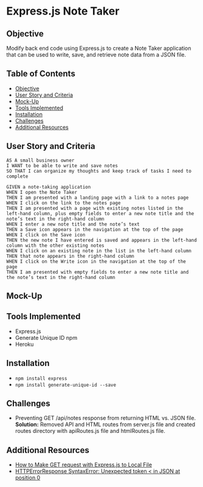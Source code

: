 # Express.js Note Taker

## Objective

Modify back end code using Express.js to create a Note Taker application that can be used to write, save, and retrieve note data from a JSON file. 

## Table of Contents

* [Objective](#objective)
* [User Story and Criteria](#user-story-and-criteria)
* [Mock-Up](#mock-up)
* [Tools Implemented](#tools-implemented)
* [Installation](#installation)
* [Challenges](#challenges)
* [Additional Resources](#additional-resources)

## User Story and Criteria

```
AS A small business owner
I WANT to be able to write and save notes
SO THAT I can organize my thoughts and keep track of tasks I need to complete

GIVEN a note-taking application
WHEN I open the Note Taker
THEN I am presented with a landing page with a link to a notes page
WHEN I click on the link to the notes page
THEN I am presented with a page with existing notes listed in the left-hand column, plus empty fields to enter a new note title and the note’s text in the right-hand column
WHEN I enter a new note title and the note’s text
THEN a Save icon appears in the navigation at the top of the page
WHEN I click on the Save icon
THEN the new note I have entered is saved and appears in the left-hand column with the other existing notes
WHEN I click on an existing note in the list in the left-hand column
THEN that note appears in the right-hand column
WHEN I click on the Write icon in the navigation at the top of the page
THEN I am presented with empty fields to enter a new note title and the note’s text in the right-hand column
```

## Mock-Up

## Tools Implemented

* Express.js
* Generate Unique ID npm
* Heroku

## Installation

* `npm install express`
* `npm install generate-unique-id --save`

## Challenges

* Preventing GET /api/notes response from returning HTML vs. JSON file. <br>
    **Solution:** Removed API and HTML routes from server.js file and created routes directory with apiRoutes.js file and htmlRoutes.js file.

## Additional Resources

* [How to Make GET request with Express.js to Local File](https://stackoverflow.com/questions/47236927/how-to-make-get-request-with-express-js-to-a-local-json-file/47237111)
* [HTTPErrorResponse SyntaxError: Unexpected token < in JSON at position 0](https://www.xspdf.com/resolution/51583757.html)
